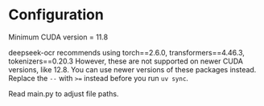 # Configuration
Minimum CUDA version = 11.8

deepseek-ocr recommends using torch==2.6.0, transformers==4.46.3, tokenizers==0.20.3
However, these are not supported on newer CUDA versions, like 12.8. You can use newer versions of these packages instead. Replace the `--` with `>=` instead before you run `uv sync`.

Read main.py to adjust file paths.
